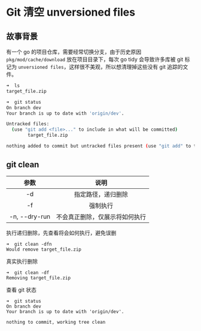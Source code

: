 # Git 清空 unversioned files

## 故事背景

有一个 go 的项目仓库，需要经常切换分支，由于历史原因 `pkg/mod/cache/download` 放在项目目录下，每次 go tidy 会导致许多库被 git 标记为 `unversioned files`，这样很不美观，所以想清理掉这些没有 git 追踪的文件。

```bash
➜  ls
target_file.zip

➜  git status
On branch dev
Your branch is up to date with 'origin/dev'.

Untracked files:
  (use "git add <file>..." to include in what will be committed)
        target_file.zip

nothing added to commit but untracked files present (use "git add" to track)
```

## git clean

|参数|说明|
|:-:|:-:|
|-d|指定路径，递归删除|
|-f|强制执行|
|-n, --dry-run|不会真正删除，仅展示将如何执行|

执行递归删除，先查看将会如何执行，避免误删

```shell
➜  git clean -dfn 
Would remove target_file.zip
```

真实执行删除

```shell
➜  git clean -df 
Removing target_file.zip
```

查看 git 状态

```shell
➜  git status   
On branch dev
Your branch is up to date with 'origin/dev'.

nothing to commit, working tree clean
```